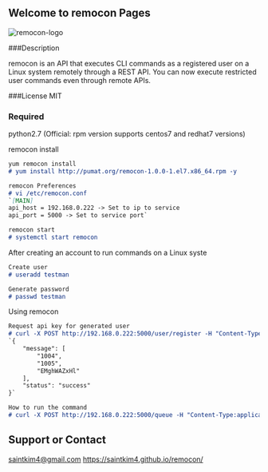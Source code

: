## Welcome to remocon Pages
![remocon-logo](https://user-images.githubusercontent.com/43131904/62931121-ba7ffd80-bdf8-11e9-9e5e-4a0e41450247.png)

###Description

remocon is an API that executes CLI commands as a registered user on a Linux system remotely through a REST API.
You can now execute restricted user commands even through remote APIs.

###License
MIT

### Required
python2.7
(Official: rpm version supports centos7 and redhat7 versions)

remocon install
```markdown
yum remocon install
# yum install http://pumat.org/remocon-1.0.0-1.el7.x86_64.rpm -y

remocon Preferences
# vi /etc/remocon.conf
`[MAIN]
api_host = 192.168.0.222 -> Set to ip to service
api_port = 5000 -> Set to service port`

remocon start
# systemctl start remocon
```
After creating an account to run commands on a Linux syste
```markdown
Create user
# useradd testman

Generate password
# passwd testman
```
Using remocon
```markdown
Request api key for generated user
# curl -X POST http://192.168.0.222:5000/user/register -H "Content-Type:application/json" -d '{"user":"testman"}'
`{
    "message": [
        "1004",
        "1005",
        "EMghWAZxHl"
    ],
    "status": "success"
}`

How to run the command
# curl -X POST http://192.168.0.222:5000/queue -H "Content-Type:application/json" -d '{"execcmd":"touch finished","user":"testman","key":"EMghWAZxHl"}
```
## Support or Contact
saintkim4@gmail.com
https://saintkim4.github.io/remocon/
